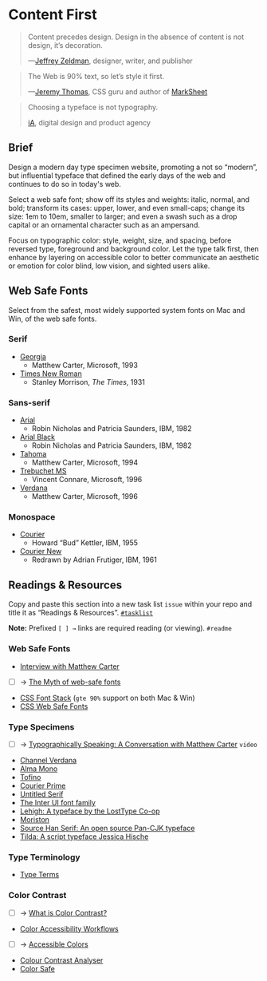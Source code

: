 # Content First

> Content precedes design. Design in the absence of content is not design, it’s decoration.
>
> —[Jeffrey Zeldman](https://studio.zeldman.com), designer, writer, and publisher

> The Web is 90% text, so let’s style it first.
>
> —[Jeremy Thomas](http://marksheet.io/css-text.html), CSS guru and author of [MarkSheet](http://marksheet.io)

> Choosing a typeface is not typography.
>
> [iA](https://ia.net/topics/the-web-is-all-about-typography-period/), digital design and product agency

## Brief

Design a modern day type specimen website, promoting a not so “modern”, but influential typeface that defined the early days of the web and continues to do so in today's web.

Select a web safe font; show off its styles and weights: italic, normal, and bold; transform its cases: upper, lower, and even small-caps; change its size: 1em to 10em, smaller to larger; and even a swash such as a drop capital or an ornamental character such as an ampersand.

Focus on typographic color: style, weight, size, and spacing, before reversed type, foreground and background color. Let the type talk first, then enhance by layering on accessible color to better communicate an aesthetic or emotion for color blind, low vision, and sighted users alike.

## Web Safe Fonts

Select from the safest, most widely supported system fonts on Mac and Win, of the web safe fonts.

### Serif

- [Georgia](https://en.wikipedia.org/wiki/Georgia_(typeface))
  - Matthew Carter, Microsoft, 1993
- [Times New Roman](https://en.wikipedia.org/wiki/Times_New_Roman)
  - Stanley Morrison, *The Times*, 1931

### Sans-serif

- [Arial](https://en.wikipedia.org/wiki/Arial)
  - Robin Nicholas and Patricia Saunders, IBM, 1982
- [Arial Black](https://en.wikipedia.org/wiki/Arial)
  - Robin Nicholas and Patricia Saunders, IBM, 1982
- [Tahoma](https://en.wikipedia.org/wiki/Tahoma_(typeface))
  - Matthew Carter, Microsoft, 1994
- [Trebuchet MS](https://en.wikipedia.org/wiki/Trebuchet_MS)
  -  Vincent Connare, Microsoft, 1996
- [Verdana](https://en.wikipedia.org/wiki/Verdana)
  - Matthew Carter, Microsoft, 1996

### Monospace

- [Courier](https://en.wikipedia.org/wiki/Courier_(typeface))
  - Howard “Bud” Kettler, IBM, 1955
- [Courier New](https://en.wikipedia.org/wiki/Courier_(typeface)#Courier_New)
  -  Redrawn by Adrian Frutiger, IBM, 1961

## Readings & Resources

Copy and paste this section into a new task list `issue` within your repo and title it as “Readings & Resources”. [`#tasklist`](https://github.com/blog/1825-task-lists-in-all-markdown-documents)

**Note:** Prefixed `[ ] →` links are required reading (or viewing). `#readme`

### Web Safe Fonts

- [Interview with Matthew Carter](http://playgallery.org/stories/carter/)
- [ ] → [The Myth of web-safe fonts](http://code.stephenmorley.org/html-and-css/the-myth-of-web-safe-fonts/)
- [CSS Font Stack](http://www.cssfontstack.com) (`gte 90%` support on both Mac & Win)
- [CSS Web Safe Fonts](http://www.ianbesler.com/fonts/)

### Type Specimens

- [ ] → [Typographically Speaking: A Conversation with Matthew Carter](https://vimeo.com/140351682) `video`
- [Channel Verdana](https://www.microsoft.com/typography/web/fonts/verdana/)
- [Alma Mono](http://almamono.com)
- [Tofino](http://tofino.losttype.com)
- [Courier Prime](https://quoteunquoteapps.com/courierprime/)
- [Untitled Serif](https://klim.co.nz/retail-fonts/untitled-serif/)
- [The Inter UI font family](https://rsms.me/inter/)
- [Lehigh: A typeface by the LostType Co-op](https://lehigh.losttype.com)
- [Moriston](http://moriston.losttype.com)
- [Source Han Serif: An open source Pan-CJK typeface](https://source.typekit.com/source-han-serif/#story)
- [Tilda: A script typeface Jessica Hische](http://tilda.fontbureau.com)

### Type Terminology

- [Type Terms](https://www.supremo.tv/typeterms/)

### Color Contrast

- [ ] → [What is Color Contrast?](http://a11yproject.com/posts/what-is-color-contrast/)
- [Color Accessibility Workflows](https://alistapart.com/article/color-accessibility-workflows)
- [ ] → [Accessible Colors](http://accessible-colors.com)
- [Colour Contrast Analyser](https://www.paciellogroup.com/resources/contrastanalyser/)
- [Color Safe](http://colorsafe.co)
